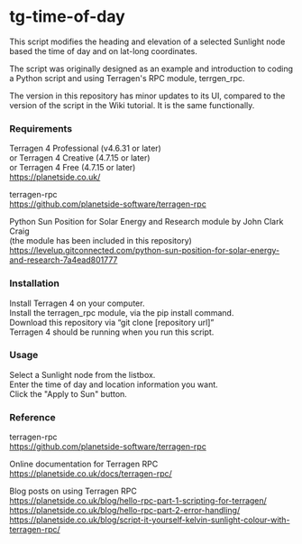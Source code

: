 # tg-time-of-day
This script modifies the heading and elevation of a selected Sunlight node based
the time of day and on lat-long coordinates.  

The script was originally designed as an example and introduction to coding a
Python script and using Terragen's RPC module, terrgen_rpc. 

The version in this repository has minor updates to its UI, compared to the version
of the script in the Wiki tutorial.  It is the same functionally.

### Requirements
Terragen 4 Professional (v4.6.31 or later) <br>
or Terragen 4 Creative (4.7.15 or later) <br>
or Terragen 4 Free (4.7.15 or later) <br>
https://planetside.co.uk/

terragen-rpc <br>
https://github.com/planetside-software/terragen-rpc

Python Sun Position for Solar Energy and Research module by John Clark Craig<br>
(the module has been included in this repository) <br>
https://levelup.gitconnected.com/python-sun-position-for-solar-energy-and-research-7a4ead801777

### Installation <br>
Install Terragen 4 on your computer. <br>
Install the terragen_rpc module, via the pip install command. <br>
Download this repository via “git clone [repository url]” <br>
Terragen 4 should be running when you run this script.

### Usage
Select a Sunlight node from the listbox. <br>
Enter the time of day and location information you want. <br>
Click the "Apply to Sun" button. <br>

### Reference
terragen-rpc <br>
https://github.com/planetside-software/terragen-rpc

Online documentation for Terragen RPC <br>
https://planetside.co.uk/docs/terragen-rpc/

Blog posts on using Terragen RPC <br>
https://planetside.co.uk/blog/hello-rpc-part-1-scripting-for-terragen/ <br>
https://planetside.co.uk/blog/hello-rpc-part-2-error-handling/ <br>
https://planetside.co.uk/blog/script-it-yourself-kelvin-sunlight-colour-with-terragen-rpc/


